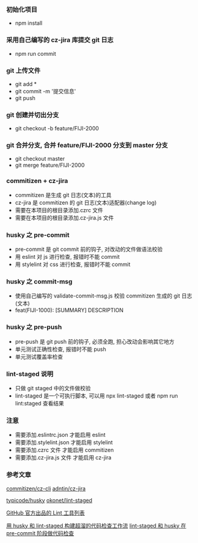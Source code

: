 ### 初始化项目

- npm install

### 采用自己编写的 cz-jira 库提交 git 日志

- npm run commit

### git 上传文件

- git add \*
- git commit -m '提交信息'
- git push

### git 创建并切出分支

- git checkout -b feature/FIJI-2000

### git 合并分支, 合并 feature/FIJI-2000 分支到 master 分支

- git checkout master
- git merge feature/FIJI-2000

### commitizen + cz-jira

- commitizen 是生成 git 日志(文本)的工具
- cz-jira 是 commitizen 的 git 日志(文本)适配器(change log)
- 需要在本项目的根目录添加.czrc 文件
- 需要在本项目的根目录添加.cz-jira.js 文件

### husky 之 pre-commit

- pre-commit 是 git commit 前的钩子, 对改动的文件做语法校验
- 用 eslint 对 js 进行检查, 报错时不能 commit
- 用 stylelint 对 css 进行检查, 报错时不能 commit

### husky 之 commit-msg

- 使用自己编写的 validate-commit-msg.js 校验 commitizen 生成的 git 日志(文本)
- feat(FIJI-1000): [SUMMARY] DESCRIPTION

### husky 之 pre-push

- pre-push 是 git push 前的钩子, 必须全跑, 担心改动会影响其它地方
- 单元测试正确性检查, 报错时不能 push
- 单元测试覆盖率检查

### lint-staged 说明

- 只做 git staged 中的文件做校验
- lint-staged 是一个可执行脚本, 可以用 npx lint-staged 或者 npm run lint:staged 查看结果

### 注意

- 需要添加.eslintrc.json 才能启用 eslint
- 需要添加.stylelint.json 才能启用 stylelint
- 需要添加.czrc 文件 才能启用 commitizen
- 需要添加.cz-jira.js 文件 才能启用 cz-jira

### 参考文章

[commitizen/cz-cli](https://github.com/commitizen/cz-cli)
[adntin/cz-jira](https://github.com/adntin/cz-jira)

[typicode/husky](https://github.com/typicode/husky)
[okonet/lint-staged](https://github.com/okonet/lint-staged)

[GitHub 官方出品的 Lint 工具列表](https://github.com/collections/clean-code-linters)

[用 husky 和 lint-staged 构建超溜的代码检查工作流](https://segmentfault.com/a/1190000009546913)
[lint-staged 和 husky 在 pre-commit 阶段做代码检查](https://dsb123dsb.github.io/2018/05/26/lint-staged%E5%92%8Chusky%E5%9C%A8pre-commit%E9%98%B6%E6%AE%B5%E5%81%9A%E4%BB%A3%E7%A0%81%E6%A3%80%E6%9F%A5/)

